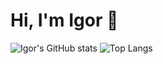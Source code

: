 <h1 align="left">Hi, I'm Igor 👋</h1>

![Igor's GitHub stats](https://github-readme-stats.vercel.app/api?username=igorltsyk&show_icons=true&theme=transparent) ![Top Langs](https://github-readme-stats.vercel.app/api/top-langs/?username=igorltsyk&theme=transparent)

